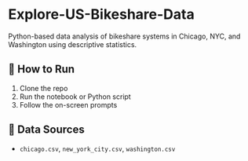 # Explore-US-Bikeshare-Data
Python-based data analysis of bikeshare systems in Chicago, NYC, and Washington using descriptive statistics.

## 🚀 How to Run
1. Clone the repo
2. Run the notebook or Python script
3. Follow the on-screen prompts

## 📁 Data Sources
- `chicago.csv`, `new_york_city.csv`, `washington.csv`
